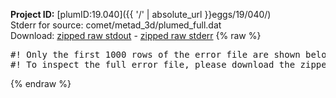 **Project ID:** [plumID:19.040]({{ '/' | absolute_url }}eggs/19/040/)  
Stderr for source:  comet/metad_3d/plumed_full.dat   
Download: [zipped raw stdout](plumed_full.dat.plumed.stdout.txt.zip) - [zipped raw stderr](plumed_full.dat.plumed.stderr.txt.zip) 
{% raw %}
<pre>
#! Only the first 1000 rows of the error file are shown below
#! To inspect the full error file, please download the zipped raw stderr file above
</pre>
{% endraw %}
